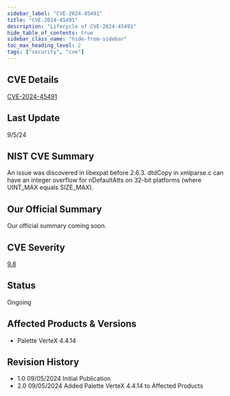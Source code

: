 ```yaml
---
sidebar_label: "CVE-2024-45491"
title: "CVE-2024-45491"
description: "Lifecycle of CVE-2024-45491"
hide_table_of_contents: true
sidebar_class_name: "hide-from-sidebar"
toc_max_heading_level: 2
tags: ["security", "cve"]
---
```


## CVE Details

[CVE-2024-45491](https://nvd.nist.gov/vuln/detail/CVE-2024-45491)

## Last Update

9/5/24

## NIST CVE Summary

An issue was discovered in libexpat before 2.6.3. dtdCopy in xmlparse.c can have an integer overflow for nDefaultAtts on 32-bit platforms (where UINT_MAX equals SIZE_MAX).

## Our Official Summary

Our official summary coming soon.

## CVE Severity

[9.8](https://nvd.nist.gov/vuln/detail/CVE-2024-45491)

## Status

Ongoing

## Affected Products & Versions

- Palette VerteX 4.4.14

## Revision History

- 1.0 09/05/2024 Initial Publication
- 2.0 09/05/2024 Added Palette VerteX 4.4.14 to Affected Products